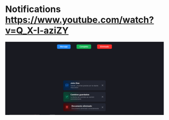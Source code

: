# Notifications https://www.youtube.com/watch?v=Q_X-I-aziZY
<p align="center">
  <img src="preview.png" alt="preview del proyecto"  width="1600">
</p>